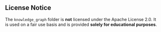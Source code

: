 ## License Notice

The `knowledge_graph` folder is **not** licensed under the Apache License 2.0. It is used on a fair use basis and is provided **solely for educational purposes**.
